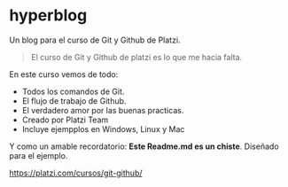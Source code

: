 # hyperblog
Un blog para el curso de Git y Github de Platzi.
>El curso de Git y Github de platzi es lo que me hacia falta.

En este curso vemos de todo:
* Todos los comandos de Git.
* El flujo de trabajo de Github.
* El verdadero amor por las buenas practicas.
* Creado por Platzi Team
* Incluye ejempplos en Windows, Linux y Mac

Y como un amable recordatorio: **Este Readme.md es un chiste**. Diseñado para el ejemplo.

https://platzi.com/cursos/git-github/